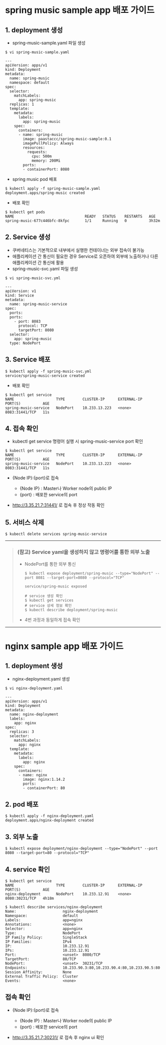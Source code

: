 # spring music sample app 배포 가이드

## 1. deployment 생성

- spring-music-sample.yaml 파일 생성

```
$ vi spring-music-sample.yaml

---
apiVersion: apps/v1
kind: Deployment
metadata:
  name: spring-music
  namespace: default
spec:
  selector:
    matchLabels:
      app: spring-music
  replicas: 1
  template:
    metadata:
      labels:
        app: spring-music
    spec:
      containers:
      - name: spring-music
        image: paastaccc/spring-music-sample:0.1
        imagePullPolicy: Always
        resources:
          requests:
            cpu: 500m
            memory: 200Mi
        ports:
        - containerPort: 8080
```

- spring music pod 배포

```
$ kubectl apply -f spring-music-sample.yaml
deployment.apps/spring-music created
```

- 배포 확인

```
$ kubectl get pods
NAME                                READY   STATUS    RESTARTS   AGE
spring-music-677c446bfc-8kfpc       1/1     Running   0          3h32m
```

## 2. Service 생성

- 쿠버네티스는 기본적으로 내부에서 실행한 컨테이너는 외부 접속이 불가능
- 애플리케이션 간 통신이 필요한 경우 Service로 오픈하여 외부에 노출하거나 다른 애플리케이션 간 통신에 활용
- spring-music-svc.yaml 파일 생성

```
$ vi spring-music-svc.yml

---
apiVersion: v1
kind: Service
metadata:
  name: spring-music-service
spec:
  ports:
  ports:
    - port: 8083
      protocol: TCP
      targetPort: 8080
  selector:
    app: spring-music
  type: NodePort
```

## 3. Service 배포

```
$ kubectl apply -f spring-music-svc.yml
service/spring-music-service created
```

- 배포 확인

```
$ kubectl get service
NAME                   TYPE        CLUSTER-IP      EXTERNAL-IP   PORT(S)          AGE
spring-music-service   NodePort    10.233.13.223   <none>        8083:31441/TCP   11s
```

## 4. 접속 확인

- kubectl get service 명령어 실행 시 spring-music-service port 확인

```
$ kubectl get service
NAME                   TYPE        CLUSTER-IP      EXTERNAL-IP   PORT(S)          AGE
spring-music-service   NodePort    10.233.13.223   <none>        8083:31441/TCP   11s
```

- {Node IP}:{port}로 접속
    + {Node IP} : Master나 Worker node의 public IP
    + {port} : 배포한 service의 port

- http://3.35.21.7:31441/ 로 접속 후 정상 작동 확인

## 5. 서비스 삭제

```
$ kubectl delete services spring-music-service
```

---

> ### (참고) Service yaml을 생성하지 않고 명령어를 통한 외부 노출
> - NodePort를 통한 외부 통신
>
>   ```
>   $ kubectl expose deployment/spring-music --type="NodePort" --port 8081 --target-port=8080 --protocol="TCP"
>   
>   service/spring-music exposed
>   ````
>   ```
>   # service 생성 확인
>   $ kubectl get services
>   # service 상세 정보 확인
>   $ kubectl describe deployment/spring-music
>   ````
> - 4번 과정과 동일하게 접속 확인

---

# nginx sample app 배포 가이드

## 1. deployment 생성

- nginx-deployment.yaml 생성

```
$ vi nginx-deployment.yaml

---
apiVersion: apps/v1
kind: Deployment
metadata:
  name: nginx-deployment
  labels:
    app: nginx
spec:
  replicas: 3
  selector:
    matchLabels:
      app: nginx
  template:
    metadata:
      labels:
        app: nginx
    spec:
      containers:
      - name: nginx
        image: nginx:1.14.2
        ports:
        - containerPort: 80
```
## 2. pod 배포

```
$ kubectl apply -f nginx-deployment.yaml 
deployment.apps/nginx-deployment created
```

## 3. 외부 노출

```
$ kubectl expose deployment/nginx-deployment --type="NodePort" --port 8080 --target-port=80 --protocol="TCP"
```

## 4. service 확인 

```
$ kubectl get service
NAME                   TYPE        CLUSTER-IP      EXTERNAL-IP   PORT(S)          AGE
nginx-deployment       NodePort    10.233.12.91    <none>        8080:30231/TCP   4h18m

$ kubectl describe services/nginx-deployment
Name:                     nginx-deployment
Namespace:                default
Labels:                   app=nginx
Annotations:              <none>
Selector:                 app=nginx
Type:                     NodePort
IP Family Policy:         SingleStack
IP Families:              IPv4
IP:                       10.233.12.91
IPs:                      10.233.12.91
Port:                     <unset>  8080/TCP
TargetPort:               80/TCP
NodePort:                 <unset>  30231/TCP
Endpoints:                10.233.90.3:80,10.233.90.4:80,10.233.90.5:80
Session Affinity:         None
External Traffic Policy:  Cluster
Events:                   <none>
```

## 접속 확인

- {Node IP}:{port}로 접속
    + {Node IP} : Master나 Worker node의 public IP
    + {port} : 배포한 service의 port

- http://3.35.21.7:30231/ 로 접속 후 nginx ui 확인
